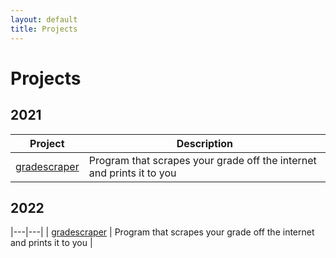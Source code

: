 ```yaml
---
layout: default
title: Projects
---
```


# Projects

## 2021

| Project | Description |
|---|---|
| [gradescraper](_posts/2021-08-23-gradescraper.md) | Program that scrapes your grade off the internet and prints it to you |

## 2022

|---|---|
| [gradescraper](_posts/2021-08-23-gradescraper.md) | Program that scrapes your grade off the internet and prints it to you |
